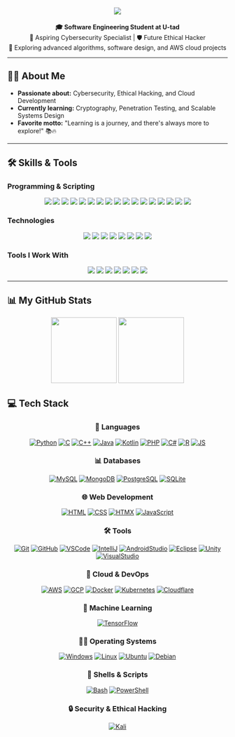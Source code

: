 <h1 align="center">
  <img src="https://readme-typing-svg.demolab.com?font=Poppins&size=40&duration=4000&pause=1200&color=007CF0&center=true&vCenter=true&width=700&height=70&lines=Welcome!+%F0%9F%91%8B+I'm+Manuel+Mart%C3%ADnez;Software+Engineering+Student+%F0%9F%8E%93;Passionate+About+Cybersecurity+%F0%9F%94%90" />
</h1>

<div align="center">
  <strong>🎓 Software Engineering Student at U-tad</strong><br>
  🚀 Aspiring Cybersecurity Specialist | 🛡️ Future Ethical Hacker<br>
  🌱 Exploring advanced algorithms, software design, and AWS cloud projects  
</div>

---

## 👨‍💻 About Me

- **Passionate about:** Cybersecurity, Ethical Hacking, and Cloud Development  
- **Currently learning:** Cryptography, Penetration Testing, and Scalable Systems Design  
- **Favorite motto:** "Learning is a journey, and there's always more to explore!" 📚🔥  

---

## 🛠️ Skills & Tools

### **Programming & Scripting**
<p align="center">
  <a href="https://www.python.org"><img src="https://img.shields.io/badge/-Python-3776AB?style=flat-square&logo=python&logoColor=white" /></a>
  <a href="https://en.cppreference.com/"><img src="https://img.shields.io/badge/-C-A8B9CC?style=flat-square&logo=c&logoColor=white" /></a>
  <a href="https://en.cppreference.com/"><img src="https://img.shields.io/badge/-C++-00599C?style=flat-square&logo=c%2B%2B&logoColor=white" /></a>
  <a href="https://docs.microsoft.com/en-us/dotnet/csharp/"><img src="https://img.shields.io/badge/-C%23-239120?style=flat-square&logo=c-sharp&logoColor=white" /></a>
  <a href="https://www.oracle.com/java/"><img src="https://img.shields.io/badge/-Java-007396?style=flat-square&logo=java&logoColor=white" /></a>
  <a href="https://kotlinlang.org"><img src="https://img.shields.io/badge/-Kotlin-0095D5?style=flat-square&logo=kotlin&logoColor=white" /></a>
  <a href="https://www.javascript.com"><img src="https://img.shields.io/badge/-JavaScript-F7DF1E?style=flat-square&logo=javascript&logoColor=black" /></a>
  <a href="https://developer.mozilla.org/en-US/docs/Web/HTML"><img src="https://img.shields.io/badge/-HTML-E34F26?style=flat-square&logo=html5&logoColor=white" /></a>
  <a href="https://htmx.org/"><img src="https://img.shields.io/badge/-HTMX-0A1128?style=flat-square&logo=htmx&logoColor=white" /></a>
  <a href="https://developer.mozilla.org/en-US/docs/Web/CSS"><img src="https://img.shields.io/badge/-CSS-1572B6?style=flat-square&logo=css3&logoColor=white" /></a>
  <a href="https://developer.mozilla.org/en-US/docs/Web/CSS/CSS3"><img src="https://img.shields.io/badge/-CSS3-1572B6?style=flat-square&logo=css3&logoColor=white" /></a>
  <a href="https://www.php.net/"><img src="https://img.shields.io/badge/-PHP-8993BE?style=flat-square&logo=php&logoColor=white" /></a>
  <a href="https://www.gnu.org/software/bash/"><img src="https://img.shields.io/badge/-Bash-4EAA25?style=flat-square&logo=gnubash&logoColor=white" /></a>
  <a href="https://www.r-project.org/"><img src="https://img.shields.io/badge/-R-276DC3?style=flat-square&logo=r&logoColor=white" /></a>
  <a href="https://pandas.pydata.org/"><img src="https://img.shields.io/badge/-Pandas-150458?style=flat-square&logo=pandas&logoColor=white" /></a>
  <a href="https://numpy.org/"><img src="https://img.shields.io/badge/-NumPy-013243?style=flat-square&logo=numpy&logoColor=white" /></a>
  <a href="https://www.mysql.com/"><img src="https://img.shields.io/badge/-SQL-4479A1?style=flat-square&logo=mysql&logoColor=white" /></a>
</p>

### **Technologies**
<p align="center">
  <a href="https://aws.amazon.com"><img src="https://img.shields.io/badge/-AWS-232F3E?style=flat-square&logo=amazonaws&logoColor=white" /></a>
  <a href="https://www.tensorflow.org/"><img src="https://img.shields.io/badge/-TensorFlow-FF6F00?style=flat-square&logo=tensorflow&logoColor=white" /></a>
  <a href="https://developer.android.com/studio"><img src="https://img.shields.io/badge/-Android%20Studio-00C78A?style=flat-square&logo=android&logoColor=white" /></a>
  <a href="https://www.cloudflare.com/"><img src="https://img.shields.io/badge/-Cloudflare-F38020?style=flat-square&logo=cloudflare&logoColor=white" /></a>
  <a href="https://www.kali.org/"><img src="https://img.shields.io/badge/-Kali%20Linux-557C94?style=flat-square&logo=kalilinux&logoColor=white" /></a>
  <a href="https://www.docker.com/"><img src="https://img.shields.io/badge/-Docker-2496ED?style=flat-square&logo=docker&logoColor=white" /></a>
  <a href="https://www.oracle.com/"><img src="https://img.shields.io/badge/-Oracle-F80000?style=flat-square&logo=oracle&logoColor=white" /></a>
  <a href="https://mariadb.org/"><img src="https://img.shields.io/badge/-MariaDB-003545?style=flat-square&logo=mariadb&logoColor=white" /></a>
</p>

### **Tools I Work With**
<p align="center">
  <a href="https://git-scm.com"><img src="https://img.shields.io/badge/-Git-F05032?style=flat-square&logo=git&logoColor=white" /></a>
  <a href="https://github.com"><img src="https://img.shields.io/badge/-GitHub-181717?style=flat-square&logo=github&logoColor=white" /></a>
  <a href="https://code.visualstudio.com"><img src="https://img.shields.io/badge/-VS%20Code-007ACC?style=flat-square&logo=visualstudiocode&logoColor=white" /></a>
  <a href="https://www.jetbrains.com/idea/"><img src="https://img.shields.io/badge/-IntelliJ%20IDEA-000000?style=flat-square&logo=intellijidea&logoColor=white" /></a>
  <a href="https://kubernetes.io"><img src="https://img.shields.io/badge/-Kubernetes-326CE5?style=flat-square&logo=kubernetes&logoColor=white" /></a>
  <a href="https://unity.com/"><img src="https://img.shields.io/badge/-Unity-000000?style=flat-square&logo=unity&logoColor=white" /></a>
  <a href="https://www.mysql.com"><img src="https://img.shields.io/badge/-MySQL-4479A1?style=flat-square&logo=mysql&logoColor=white" /></a>
</p>

---

## 📊 My GitHub Stats

<div align="center">
  <img src="https://github-readme-stats.vercel.app/api?username=ch0rtas&show_icons=true&theme=tokyonight" height="150" />
  <img src="https://github-readme-stats.vercel.app/api/top-langs/?username=ch0rtas&layout=compact&theme=tokyonight" height="150" />
</div>


<h2 align="left">💻 Tech Stack</h2>

<div align="center">

### 🔧 **Languages**
[![Python](https://skillicons.dev/icons?i=python)](https://skillicons.dev)
[![C](https://skillicons.dev/icons?i=c)](https://skillicons.dev)
[![C++](https://skillicons.dev/icons?i=cpp)](https://skillicons.dev)
[![Java](https://skillicons.dev/icons?i=java)](https://skillicons.dev)
[![Kotlin](https://skillicons.dev/icons?i=kotlin)](https://skillicons.dev)
[![PHP](https://skillicons.dev/icons?i=php)](https://skillicons.dev)
[![C#](https://skillicons.dev/icons?i=cs)](https://skillicons.dev)
[![R](https://skillicons.dev/icons?i=r)](https://skillicons.dev)
[![JS](https://skillicons.dev/icons?i=js)](https://skillicons.dev)


### 📊 **Databases**
[![MySQL](https://skillicons.dev/icons?i=mysql)](https://skillicons.dev)
[![MongoDB](https://skillicons.dev/icons?i=mongodb)](https://skillicons.dev)
[![PostgreSQL](https://skillicons.dev/icons?i=postgres)](https://skillicons.dev)
[![SQLite](https://skillicons.dev/icons?i=sqlite)](https://skillicons.dev)

### 🌐 **Web Development**
[![HTML](https://skillicons.dev/icons?i=html)](https://skillicons.dev)
[![CSS](https://skillicons.dev/icons?i=css)](https://skillicons.dev)
[![HTMX](https://skillicons.dev/icons?i=htmx)](https://skillicons.dev)
[![JavaScript](https://skillicons.dev/icons?i=javascript)](https://skillicons.dev)

### 🛠️ **Tools**
[![Git](https://skillicons.dev/icons?i=git)](https://skillicons.dev)
[![GitHub](https://skillicons.dev/icons?i=github)](https://skillicons.dev)
[![VSCode](https://skillicons.dev/icons?i=vscode)](https://skillicons.dev)
[![IntelliJ](https://skillicons.dev/icons?i=idea)](https://skillicons.dev)
[![AndroidStudio](https://skillicons.dev/icons?i=androidstudio)](https://skillicons.dev)
[![Eclipse](https://skillicons.dev/icons?i=eclipse)](https://skillicons.dev)
[![Unity](https://skillicons.dev/icons?i=unity)](https://skillicons.dev)
[![VisualStudio](https://skillicons.dev/icons?i=visualstudio)](https://skillicons.dev)

### 🌌 **Cloud & DevOps**
[![AWS](https://skillicons.dev/icons?i=aws)](https://skillicons.dev)
[![GCP](https://skillicons.dev/icons?i=gcp)](https://skillicons.dev)
[![Docker](https://skillicons.dev/icons?i=docker)](https://skillicons.dev)
[![Kubernetes](https://skillicons.dev/icons?i=kubernetes)](https://skillicons.dev)
[![Cloudflare](https://skillicons.dev/icons?i=cloudflare)](https://skillicons.dev)

### 🧠 **Machine Learning**
[![TensorFlow](https://skillicons.dev/icons?i=tensorflow)](https://skillicons.dev)

### 🧑‍💻 **Operating Systems**
[![Windows](https://skillicons.dev/icons?i=windows)](https://skillicons.dev)
[![Linux](https://skillicons.dev/icons?i=linux)](https://skillicons.dev)
[![Ubuntu](https://skillicons.dev/icons?i=ubuntu)](https://skillicons.dev)
[![Debian](https://skillicons.dev/icons?i=debian)](https://skillicons.dev)

### 🔧 **Shells & Scripts**
[![Bash](https://skillicons.dev/icons?i=bash)](https://skillicons.dev)
[![PowerShell](https://skillicons.dev/icons?i=powershell)](https://skillicons.dev)

### 🔒 **Security & Ethical Hacking**
[![Kali](https://skillicons.dev/icons?i=kali)](https://skillicons.dev)

</div>

